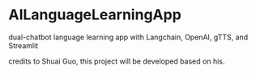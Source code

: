 # AILanguageLearningApp
 dual-chatbot language learning app with Langchain, OpenAI, gTTS, and Streamlit

credits to Shuai Guo, this project will be developed based on his.
